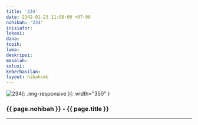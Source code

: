 ```yaml
---
title: '234'
date: 2342-01-23 11:08:00 +07:00
nohibah: '234'
inisiator: 
lokasi: 
dana: 
topik: 
lama: 
deskripsi: 
masalah: 
solusi: 
keberhasilan: 
layout: hibahcmb
---
```


![234](/static/img/hibahcmb/234.png){: .img-responsive }{: width="350" }

### {{ page.nohibah }} - {{ page.title }}

---
